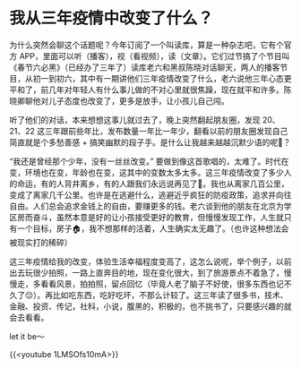 # 我从三年疫情中改变了什么？


为什么突然会聊这个话题呢？今年订阅了一个叫读库，算是一种杂志吧，它有个官方 APP，里面可以听（播客），视（看视频），读（文章）。它们过节搞了个节目叫《春节六必黑》（已经办了三年了）读库老六和黑叔陈晓对话聊天，两人的播客节目，从初一到初六，其中有一期讲他们三年疫情改变了什么，老六说他三年心态更平和了，前几年对年轻人有什么事儿做的不对心里就很焦躁，现在就平和许多。陈晓卿聊他对儿子态度也改变了，更多是放手，让小孩儿自己闯。

听了他们的对话，本来想想这事儿就过去了，晚上突然翻起朋友圈，发现 20、21、22 这三年跟前些年比，发布数量一年比一年少，翻看以前的朋友圈发现自己简直就是个多愁善感 + 搞笑幽默的段子手。是什么让我越来越越沉默少语的呢🧐？

“我还是曾经那个少年，没有一丝丝改变。” 要做到像这首歌唱的，太难了。时代在变，环境也在变，年龄也在变，这其中的变数太多太多。这三年疫情改变了多少人的命运，有的人背井离乡，有的人跟我们永远说再见了👋。我也从离家几百公里，变成了离家几千公里。也许是在逃避什么，逃避近乎疯狂的防疫政策，追求并向往自由。人们总会追求金钱上的自由，要赚更多的钱。老六谈到他的朋友在北京为学区房而奋斗，虽然本意是好的让小孩接受更好的教育，但慢慢发现工作，人生就只有一个目标，房子🏠，我不想那样的活着，人生确实太无趣了。（也许这种想法会被现实打的稀碎）

这三年疫情给我的改变，体验生活幸福程度变高了，这怎么说呢，举个例子，以前出去玩很少拍照，一路上直奔目的地，现在变化很大，到了旅游景点不着急了，慢慢走，多看看风景，拍拍照，留点回忆（毕竟人老了脑子不好使，很多东西也记不久了😔）。再比如吃东西，吃好吃坏，不那么计较了。这三年读了很多书，技术、金融、投资、传记，社科，小说，腹黑的，积极的，也不挑书了，只要感兴趣的就会去看看。

let it be～

{{<youtube 1LMSOfs10mA>}}
